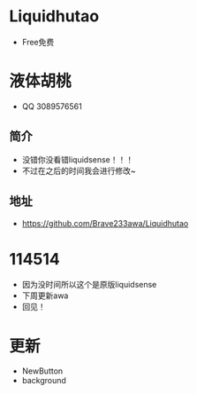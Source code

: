 # Liquidhutao

- Free免费

# 液体胡桃

- QQ 3089576561

## 简介

- 没错你没看错liquidsense！！！
- 不过在之后的时间我会进行修改~

## 地址

- https://github.com/Brave233awa/Liquidhutao

# 114514

- 因为没时间所以这个是原版liquidsense
- 下周更新awa
- 回见！

# 更新

- NewButton
- background
